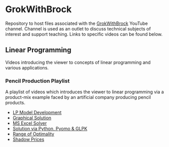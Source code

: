 # GrokWithBrock
Repository to host files associated with the [GrokWithBrock](https://www.youtube.com/channel/UCHcJ9pu0hm5AcA7DF0PREtw) YouTube channel.  Channel is used as an outlet to discuss technical subjects of interest and support teaching.  Links to specific videos can be found below.

## Linear Programming
Videos introducing the viewer to concepts of linear programming and various applications.

### Pencil Production Playlist
A playlist of videos which introduces the viewer to linear programming via a product-mix example faced by an artificial company producing pencil products.
- [LP Model Development](https://youtu.be/Ux4K73qkv4I)
- [Graphical Solution](https://youtu.be/Tmk6KIBYi5Q)
- [MS Excel Solver](https://youtu.be/39a0NcQRycQ)
- [Solution via Python, Pyomo & GLPK](https://youtu.be/_b-vrDxMPwI)
- [Range of Optimality](https://youtu.be/gnEHL9RsVNU)
- [Shadow Prices](https://youtu.be/q329b9xo51I)